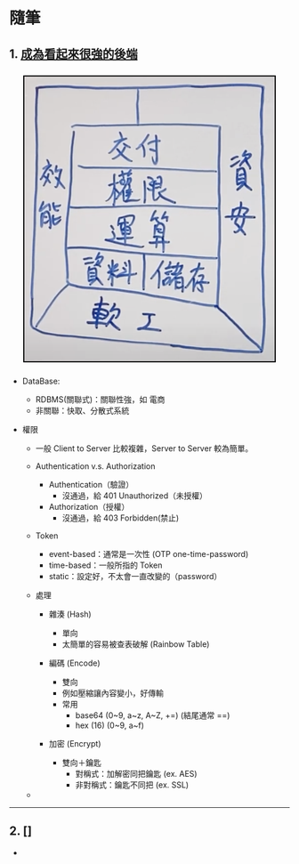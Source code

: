 <style> 
.imgBox{
  display: flex; 
  flex-direction: column; 
  margin: 5%; 
  justify-content: center;
  border: 2px solid black;
}
</style>

<!--  style  -->

###### <!-- ref -->

[成為看起來很強的後端]: https://youtu.be/HMX4KSDtfpw?list=PLS5AiLcCHgNxd341NwuY9EOpVvY5Z8VOs

 <!-- ref -->

# 隨筆

## 1. [成為看起來很強的後端]

  <div class="imgBox" >
    <img src="../src/image/BackEnd_Map.png" alt="BackEnd_Map.png" />
  </div>

- DataBase:

  - RDBMS(關聯式)：關聯性強，如 電商
  - 非關聯：快取、分散式系統

- 權限

  - 一般 Client to Server 比較複雜，Server to Server 較為簡單。

  - Authentication v.s. Authorization

    - Authentication（驗證）
      - 沒通過，給 401 Unauthorized（未授權）
    - Authorization（授權）
      - 沒通過，給 403 Forbidden(禁止)

  - Token

    - event-based：通常是一次性 (OTP one-time-password)
    - time-based：一般所指的 Token
    - static：設定好，不太會一直改變的（password）

  - 處理

    - 雜湊 (Hash)

      - 單向
      - 太簡單的容易被查表破解 (Rainbow Table)

    - 編碼 (Encode)

      - 雙向
      - 例如壓縮讓內容變小，好傳輸
      - 常用
        - base64 (0~9, a~z, A~Z, +=) (結尾通常 ==)
        - hex (16) (0~9, a~f)

    - 加密 (Encrypt)

      - 雙向＋鑰匙
        - 對稱式：加解密同把鑰匙 (ex. AES)
        - 非對稱式：鑰匙不同把 (ex. SSL)

  -

---

## 2. []

-
